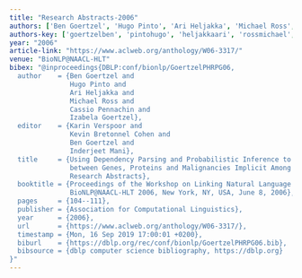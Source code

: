 ```yaml
---
title: "Research Abstracts-2006"
authors: ['Ben Goertzel', 'Hugo Pinto', 'Ari Heljakka', 'Michael Ross', 'Cassio Pennachin', 'Izabela Goertzel']
authors-key: ['goertzelben', 'pintohugo', 'heljakkaari', 'rossmichael', 'pennachincassio', 'goertzelizabela']
year: "2006"
article-link: "https://www.aclweb.org/anthology/W06-3317/"
venue: "BioNLP@NAACL-HLT"
bibex: "@inproceedings{DBLP:conf/bionlp/GoertzelPHRPG06,
  author    = {Ben Goertzel and
               Hugo Pinto and
               Ari Heljakka and
               Michael Ross and
               Cassio Pennachin and
               Izabela Goertzel},
  editor    = {Karin Verspoor and
               Kevin Bretonnel Cohen and
               Ben Goertzel and
               Inderjeet Mani},
  title     = {Using Dependency Parsing and Probabilistic Inference to Extract Relationships
               between Genes, Proteins and Malignancies Implicit Among Multiple Biomedical
               Research Abstracts},
  booktitle = {Proceedings of the Workshop on Linking Natural Language and Biology,
               BioNLP@NAACL-HLT 2006, New York, NY, USA, June 8, 2006},
  pages     = {104--111},
  publisher = {Association for Computational Linguistics},
  year      = {2006},
  url       = {https://www.aclweb.org/anthology/W06-3317/},
  timestamp = {Mon, 16 Sep 2019 17:00:01 +0200},
  biburl    = {https://dblp.org/rec/conf/bionlp/GoertzelPHRPG06.bib},
  bibsource = {dblp computer science bibliography, https://dblp.org}
}"
---
```

